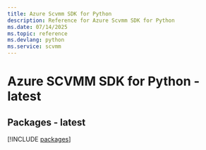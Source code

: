 ```yaml
---
title: Azure Scvmm SDK for Python
description: Reference for Azure Scvmm SDK for Python
ms.date: 07/14/2025
ms.topic: reference
ms.devlang: python
ms.service: scvmm
---
```

# Azure SCVMM SDK for Python - latest
## Packages - latest
[!INCLUDE [packages](scvmm-index.md)]